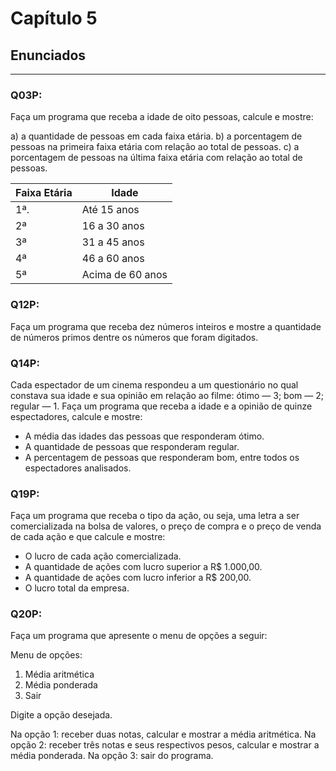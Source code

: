 # Capítulo 5
## Enunciados
---------------
### Q03P: 
Faça um programa que receba a idade de oito pessoas, calcule e mostre:

a) a quantidade de pessoas em cada faixa etária.
b) a porcentagem de pessoas na primeira faixa etária com relação ao total de pessoas.
c) a porcentagem de pessoas na última faixa etária com relação ao total de pessoas.

| Faixa Etária    | Idade           |
|-----------------|-----------------|
|        1ª.      |   Até 15 anos
|        2ª       |   16 a 30 anos   |
|        3ª       |    31 a 45 anos  |
|        4ª       |   46 a 60 anos   |
|        5ª       |  Acima de 60 anos|

### Q12P: 
Faça um programa que receba dez números inteiros e mostre a quantidade de números primos dentre os números que foram digitados.

### Q14P: 
Cada espectador de um cinema respondeu a um questionário no qual constava sua idade e sua opinião em relação ao filme: ótimo — 3; bom — 2; regular — 1. Faça um programa que receba a idade e a opinião de quinze espectadores, calcule e mostre:

- A média das idades das pessoas que responderam ótimo.
- A quantidade de pessoas que responderam regular.
- A percentagem de pessoas que responderam bom, entre todos os espectadores analisados.

### Q19P: 
Faça um programa que receba o tipo da ação, ou seja, uma letra a ser comercializada na bolsa de valores, o preço de compra e o preço de venda de cada ação e que calcule e mostre:

- O lucro de cada ação comercializada.
- A quantidade de ações com lucro superior a R$ 1.000,00.
- A quantidade de ações com lucro inferior a R$ 200,00.
- O lucro total da empresa.

### Q20P: 
Faça um programa que apresente o menu de opções a seguir:

Menu de opções:
1. Média aritmética
2. Média ponderada
3. Sair

Digite a opção desejada.

Na opção 1: receber duas notas, calcular e mostrar a média aritmética.
Na opção 2: receber três notas e seus respectivos pesos, calcular e mostrar a média ponderada.
Na opção 3: sair do programa.

